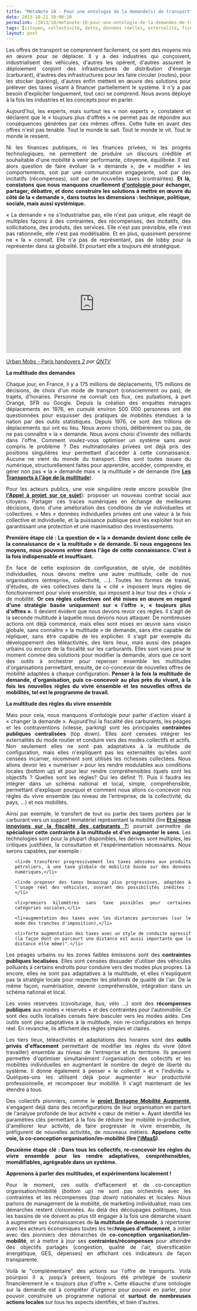 ```yaml
---
title: "MétaNote 18 - Pour une ontologie de la demande(s) de transport"
date: 2013-10-21 10:00:10
permalink: /2013/10/metanote-18-pour-une-ontologie-de-la-demandes-de-transport.html
tags: [citoyen, collectivité, dette, données réelles, externalité, fiscalité, innovation, intelligence collective, living lab, management de la mobilité, marketing individualisé]
layout: post
---
```


<p style="text-align: justify;">Les offres de transport se comprennent facilement, ce sont des moyens mis en œuvre pour se déplacer. Il y a des industries qui conçoivent, industrialisent des véhicules, d'autres les opèrent, d'autres assurent le déploiement conjoint des infrastructures de distribution d'énergie (carburant), d'autres des infrastructures pour les faire circuler (routes), pour les stocker (parking), d'autres enfin mettent en œuvre des solutions pour prélever des taxes visant à financer partiellement le système. Il n'y a pas besoin d'expliciter longuement, tout ceci se comprend. Nous avons déployé à la fois les industries et les concepts pour en parler.</p>

<p style="text-align: justify;">Aujourd'hui, les experts, mais surtout les « non experts », constatent et déclarent que le « toujours plus d'offres » ne permet pas de répondre aux conséquences générées par ces mêmes offres. Cette fuite en avant des offres n'est pas tenable. Tout le monde le sait. Tout le monde le vit. Tout le monde le ressent.</p>

<p style="text-align: justify;">Ni les finances publiques, ni les finances privées, ni les progrès technologiques, ne permettent de produire un discours crédible et souhaitable d'une mobilité à venir performante, citoyenne, équilibrée. Il est  alors question de faire évoluer la « demande », de « modifier » les comportements, soit par une communication engageante, soit par des incitatifs (récompenses), soit par de nouvelles taxes (contraintes). <strong>Et là, constatons que nous manquons cruellement <a href="http://fr.wikipedia.org/wiki/Ontologie_(informatique)" target="_blank" rel="noopener">d'ontologie </a>pour échanger, partager, débattre, et donc construire les solutions à mettre en œuvre du côté de la « demande », dans toutes les dimensions : technique, politique, sociale, mais aussi systémique.</strong></p>

<p style="text-align: justify;">« La demande » ne s'industrialise pas, elle n'est pas unique, elle réagit de multiples façons à des contraintes, des récompenses, des incitatifs, des sollicitations, des produits, des services. Elle n'est pas prévisible, elle n'est pas rationnelle, elle n'est pas modélisable. Et en plus, quasiment personne ne « la » connaît. Elle n'a pas de représentant, pas de lobby pour la représenter dans sa globalité. Et pourtant elle a toujours été stratégique.</p>

<!--more-->

<p style="text-align: justify;">

<iframe src="http://www.dailymotion.com/embed/video/x7om1g" width="480" height="270" frameborder="0"></iframe>

<a href="http://www.dailymotion.com/video/x7om1g_urban-mobs-paris-handovers-2_tech" target="_blank" rel="noopener">Urban Mobs - Paris handovers 2</a> <em>par <a href="http://www.dailymotion.com/QNTV" target="_blank" rel="noopener">QNTV</a></em></p>

<p style="text-align: justify;"><strong>La multitude des demandes</strong></p>

<p style="text-align: justify;">Chaque jour, en France, il y a 175 millions de déplacements, 175 millions de décisions, de choix d'un mode de transport (consciemment ou pas), de trajets, d'horaires. Personne ne connaît ces flux, ces pulsations, à part Orange, SFR ou Google. Depuis la création des enquêtes ménages déplacements en 1976, en cumulé environ 500 000 personnes ont été questionnées pour esquisser des pratiques de mobilités étendues à la nation par des outils statistiques. Depuis 1976, ce sont des trillions de déplacements qui ont eu lieu. Nous avons choisi, délibérément ou pas, de ne pas connaître « la » demande. Nous avons choisi d'investir des milliards dans l'offre. Comment voulez-vous optimiser un système sans avoir compris le problème ? Des multinationales privées ont déjà pris des positions singulières leur permettant d'accéder à cette connaissance. Aucune ne vient du monde du transport. Elles sont toutes issues du numérique, structurellement faites pour apprendre, accéder, comprendre, et gérer non pas « la » demande mais « la multitude » de demande (lire <strong><a href="https://gabrielplassat.github.io/transportsdufutur/2013/02/les-transports-a-lage-de-la-multitude.html" target="_blank" rel="noopener">Les Transports à l'âge de la multitude</a></strong>).</p>

<p style="text-align: justify;">Pour les acteurs publics, une voie singulière reste encore possible (lire <strong><a href="https://gabrielplassat.github.io/transportsdufutur/2013/06/appel-a-projet-mobilites-2013-connaitre-pour-mieux-agir.html" target="_blank" rel="noopener">l'Appel à projet sur ce sujet</a></strong>): proposer un nouveau contrat social aux citoyens. Partager ces traces numériques en échange de meilleures décisions, donc d'une amélioration des conditions de vie individuelles et collectives. « Mes » données individuelles privées ont une valeur à la fois collective et individuelle, et la puissance publique peut les exploiter tout en garantissant une protection et une maximisation des investissements.</p>

<p style="text-align: justify;"><strong>Première étape clé : La question de « la » demande devient donc celle de la connaissance de « la multitude » de demande. Si nous engageons les moyens, nous pouvons entrer dans l'âge de cette connaissance. C'est à la fois indispensable et insuffisant.</strong></p>

<p style="text-align: justify;">En face de cette explosion de configuration, de style, de mobilités individuelles, nous devons mettre une autre multitude, celle de nos organisations (entreprise, collectivité, ...). Toutes les formes de travail, d'études, de vies collectives dans la « cité » imposent leurs règles de fonctionnement pour vivre ensemble, qui imposent à leur tour des « choix » de mobilité. <strong>Or ces règles collectives ont été mises en œuvre en regard d'une stratégie basée uniquement sur « l'offre », « toujours plus d'offres ».</strong> Il devient évident que nous devons revoir ces règles. Il s'agit de la seconde multitude à laquelle nous devons nous attaquer. De nombreuses actions ont déjà commencé, mais elles sont mises en œuvre sans vision globale, sans connaître « la multitude » de demande, sans être capable de répliquer, sans être capable de les expliciter. Il s'agit par exemple du développement des téléactivités, des tiers lieux, mais aussi des péages urbains ou encore de la fiscalité sur les carburants. Elles sont vues pour le moment comme des solutions pour modifier la demande, alors que ce sont des outils à orchestrer pour repenser ensemble les multitudes d'organisations permettant, ensuite, de co-concevoir de nouvelles offres de mobilité adaptées à chaque configuration. <strong>Penser à la fois la multitude de demande, d'organisation, puis co-concevoir au plus près du vivant, à la fois les nouvelles règles du vivre ensemble et les nouvelles offres de mobilités, tel est le programme de travail.</strong></p>

<p style="text-align: justify;"><strong>La multitude des règles du vivre ensemble</strong></p>

<p style="text-align: justify;">Mais pour cela, nous manquons d'ontologie pour parler d'action visant à « changer la demande ». Aujourd'hui la fiscalité des carburants, les péages et les contraventions (vitesse, parking) sont les principales <strong>contraintes publiques centralisées</strong> (top down). Elles sont censées intégrer les externalités du mode routier et conduire vers des modes collectifs et actifs. Non seulement elles ne sont pas adaptatives à la multitude de configuration, mais elles n'expliquent pas les externalités qu'elles sont censées incarner, nicomment sont utilisés les richesses collectées. Nous allons devoir les « numériser » pour les rendre modulables aux conditions locales (bottom up) et pour leur rendre compréhensibles (quels sont les objectifs ? Quelles sont les règles? Qui les définit ?). Puis il faudra les intégrer dans un schéma national et local, simple, compréhensible, permettant d'expliquer pourquoi et comment nous allons co-concevoir nos règles du vivre ensemble (au niveau de l'entreprise, de la collectivité, du pays, …) et nos mobilités.</p>

<p style="text-align: justify;">Ainsi par exemple, le transfert de tout ou partie des taxes portées par le carburant vers un support immatériel représentant la mobilité (lire <strong><a href="https://gabrielplassat.github.io/transportsdufutur/2013/07/et-si-nous-innovions-sur-la-fiscalite-des-carburants.html" target="_blank" rel="noopener">Et si nous innovions sur la fiscalité des carburants ?</a></strong>) pourrait permettre de <strong>spécialiser cette contrainte à la multitude et d'en augmenter le sens</strong>. Les technologies sont pour la plupart disponibles, les dérives sont multiples, les critiques justifiées, la consultation et l'expérimentation nécessaires. Nous serons capables, par exemple :</p>



<ul style="text-align: justify;">

 	<li>de transférer progressivement les taxes adossées aux produits pétroliers, à une taxe globale de mobilité basée sur des données numériques,</li>

 	<li>de proposer des taxes beaucoup plus progressives, adaptées à l'usage réel des véhicules, ouvrant des possibilités inédites :</li>

 	<li>premiers kilomètres sans taxe possibles pour certaines catégories sociales,</li>

 	<li>augmentation des taxes avec les distances parcourues (sur le mode des tranches d'imposition),</li>

 	<li>forte augmentation des taxes avec un style de conduite agressif (la façon dont on parcourt une distance est aussi importante que la distance elle même)".</li>

</ul>

<p style="text-align: justify;">Les péages urbains ou les zones faibles émissions sont des <strong>contraintes publiques localisées</strong>. Elles sont censées dissuader d'utiliser des véhicules polluants à certains endroits pour conduire vers des modes plus propres. Là encore, elles ne sont pas adaptatives à la multitude, et elles n'expliquent pas la stratégie locale pour respecter les plafonds de qualité de l'air. De la même façon, numérisation, devenir compréhensible, intégration dans un schéma national et local.</p>

<p style="text-align: justify;">Les voies réservées (covoiturage, bus, vélo …) sont des <strong>récompenses publiques</strong> aux modes « réservés » et des contraintes pour l'automobile. Ce sont des outils localisés censés faire basculer vers les modes aidés. Ces outils sont peu adaptatives à la multitude, non re-configurables en temps réel. En revanche, ils affichent des règles simples et claires.</p>

<p style="text-align: justify;">Les tiers lieux, téléactivités et adaptations des horaires sont des <strong>outils privés d'effacement</strong> permettant de modifier les règles du vivre (dont travailler) ensemble au niveau de l'entreprise et du territoire. Ils peuvent permettre d'optimiser simultanément l'organisation des collectifs et les mobilités individuelles en augmentant le nombre de degré de liberté du système. Il donne également à penser « le collectif » et « l'individu ». Quelques-uns les utilisent déjà pour augmenter leur productivité professionnelle, et recomposer leur mobilité. Il s'agit maintenant de les étendre à tous.</p>

<p style="text-align: justify;">Des collectifs pionniers, comme le <strong><a href="http://www.themavision.fr/jcms/rw_384675/lanalyse-de-lactivite-comprendre-pourquoi-les-individus-se-deplacent" target="_blank" rel="noopener">projet Bretagne Mobilité Augmenté</a></strong>, s'engagent déjà dans des reconfigurations de leur organisation en partant de l'analyse profonde de leur activité « cœur de métier ». Ayant identifié les paramètres clés permettant à la fois de réduire leur mobilité in-productive, d'améliorer leur activité, de faire progresser le vivre ensemble, ils préfigurent de nouvelles activités, de nouveaux métiers. <strong>Appelons cette voie, la co-conception organisation/im-mobilité (lire <a href="https://gabrielplassat.github.io/transportsdufutur/2013/07/et-si-les-jeux-etaient-deja-faits.html" target="_blank" rel="noopener">l'iMaaS</a>)</strong>.</p>

<p style="text-align: justify;"><strong>Deuxième étape clé : Dans tous les collectifs, re-concevoir les règles du vivre ensemble pour les rendre adaptatives, compréhensibles, momdifiables, agrégeable dans un système.</strong></p>

<p style="text-align: justify;"><strong>Apprenons à parler des multitudes, et expérimentons localement !</strong></p>

<p style="text-align: justify;">Pour le moment, ces outils d'effacement et de co-conception organisation/mobilité (<em>bottom up</em>) ne sont pas orchestrés avec les contraintes et les récompenses (<em>top down</em>) nationales et locales. Nous parlons de management de la mobilité, de marketing individualisé, mais ces démarches restent cloisonnées. Au delà des découpages politiques, tous les bassins de vie doivent au plus tôt engager à la fois une démarche visant à augmenter ses connaissances de <strong>la multitude de demande</strong>, à répertorier avec les acteurs économiques toutes les tec<strong>hniques d'effacement</strong>, à initier avec des pionniers des démarches de <strong>co-conception organisation/im-mobilité</strong>, et à mettre à jour ses <strong>contraintes/récompenses</strong> pour atteindre des objectifs partagés (congestion, qualité de l'air, diversification énergétique, GES, dépenses) en affichant ces indicateurs de façon transparente.</p>

<p style="text-align: justify;">Voilà le "complémentaire" des actions sur l'offre de transports. Voilà pourquoi il a, jusqu'à présent, toujours été privilégié de soutenir financièrement le « toujours plus d'offre ». Cette ébauche d'une ontologie sur la demande est à compléter d'urgence pour pouvoir en parler, pour pouvoir construire un programme national et <strong>surtout de nombreuses actions locales</strong> sur tous les aspects identifiés, et bien d'autres.</p>
